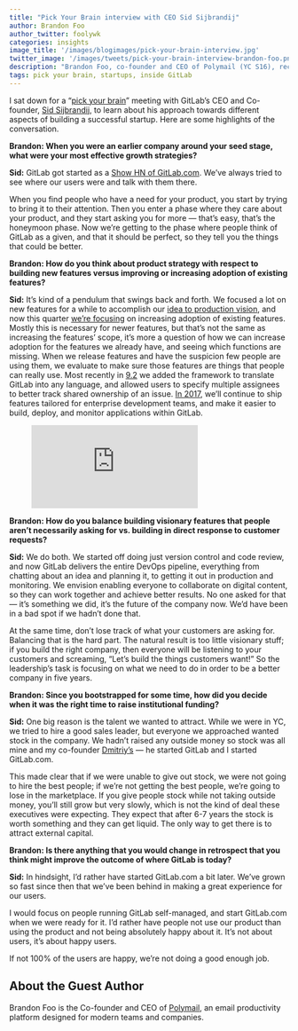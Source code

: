 ```yaml
---
title: "Pick Your Brain interview with CEO Sid Sijbrandij"
author: Brandon Foo
author_twitter: foolywk
categories: insights
image_title: '/images/blogimages/pick-your-brain-interview.jpg'
twitter_image: '/images/tweets/pick-your-brain-interview-brandon-foo.png'
description: "Brandon Foo, co-founder and CEO of Polymail (YC S16), recently sat down with GitLab CEO Sid Sijbrandij."
tags: pick your brain, startups, inside GitLab
---
```


I sat down for a “[pick your brain](/handbook/eba/ceo-scheduling/#pick-your-brain-meetings)” meeting with GitLab’s CEO and Co-founder, [Sid Sijbrandij](/company/team/#sytses), to learn about his approach towards different aspects of building a successful startup. Here are some highlights of the conversation.

<!-- more -->

**Brandon: When you were an earlier company around your seed stage, what were your most effective growth strategies?**

**Sid:** GitLab got started as a [Show HN of GitLab.com](https://news.ycombinator.com/item?id=4428278). We’ve always tried to see where our users were and talk with them there.

When you find people who have a need for your product, you start by trying to bring it to their attention. Then you enter a phase where they care about your product, and they start asking you for more — that’s easy, that’s the honeymoon phase. Now we’re getting to the phase where people think of GitLab as a given, and that it should be perfect, so they tell you the things that could be better.

**Brandon: How do you think about product strategy with respect to building new features versus improving or increasing adoption of existing features?**

**Sid:** It’s kind of a pendulum that swings back and forth. We focused a lot on new features for a while to accomplish our [idea to production vision](https://www.youtube.com/watch?v=PoBaY_rqeKA), and now this quarter [we’re focusing](/direction/) on increasing adoption of existing features. Mostly this is necessary for newer features, but that’s not the same as increasing the features’ scope, it’s more a question of how we can increase adoption for the features we already have, and seeing which functions are missing. When we release features and have the suspicion few people are using them, we evaluate to make sure those features are things that people can really use. Most recently in [9.2](/releases/2017/05/22/gitlab-9-2-released/) we added the framework to translate GitLab into any language, and allowed users to specify multiple assignees to better track shared ownership of an issue. [In 2017](/direction/#2017-goals), we’ll continue to ship features tailored for enterprise development teams, and make it easier to build, deploy, and monitor applications within GitLab.

<figure class="video_container">
  <iframe src="https://www.youtube.com/embed/WBf_DA0FF9k" frameborder="0" allowfullscreen="true"> </iframe>
</figure>

**Brandon: How do you balance building visionary features that people aren’t necessarily asking for vs. building in direct response to customer requests?**

**Sid:** We do both. We started off doing just version control and code review, and now GitLab delivers the entire DevOps pipeline, everything from chatting about an idea and planning it, to getting it out in production and monitoring. We envision enabling everyone to collaborate on digital content, so they can work together and achieve better results. No one asked for that — it’s something we did, it’s the future of the company now. We’d have been in a bad spot if we hadn’t done that.

At the same time, don’t lose track of what your customers are asking for. Balancing that is the hard part. The natural result is too little visionary stuff; if you build the right company, then everyone will be listening to your customers and screaming, “Let’s build the things customers want!” So the leadership’s task is focusing on what we need to do in order to be a better company in five years.

**Brandon: Since you bootstrapped for some time, how did you decide when it was the right time to raise institutional funding?**

**Sid:** One big reason is the talent we wanted to attract. While we were in YC, we tried to hire a good sales leader, but everyone we approached wanted stock in the company. We hadn’t raised any outside money so stock was all mine and my co-founder [Dmitriy’s](/company/team/#dzaporozhets) — he started GitLab and I started GitLab.com.

This made clear that if we were unable to give out stock, we were not going to hire the best people; if we’re not getting the best people, we’re going to lose in the marketplace. If you give people stock while not taking outside money, you’ll still grow but very slowly, which is not the kind of deal these executives were expecting. They expect that after 6-7 years the stock is worth something and they can get liquid. The only way to get there is to attract external capital.

**Brandon: Is there anything that you would change in retrospect that you think might improve the outcome of where GitLab is today?**

**Sid:** In hindsight, I’d rather have started GitLab.com a bit later. We’ve grown so fast since then that we’ve been behind in making a great experience for our users.

I would focus on people running GitLab self-managed, and start GitLab.com when we were ready for it. I’d rather have people not use our product than using the product and not being absolutely happy about it. It’s not about users, it’s about happy users.

If not 100% of the users are happy, we’re not doing a good enough job.

## About the Guest Author

Brandon Foo is the Co-founder and CEO of [Polymail](https://polymail.io/), an email productivity platform designed for modern teams and companies.
